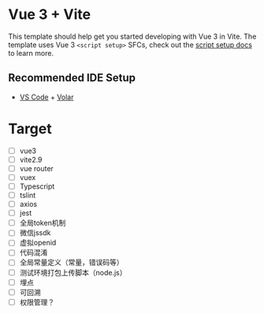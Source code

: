# Vue 3 + Vite

This template should help get you started developing with Vue 3 in Vite. The template uses Vue 3 `<script setup>` SFCs, check out the [script setup docs](https://v3.vuejs.org/api/sfc-script-setup.html#sfc-script-setup) to learn more.

## Recommended IDE Setup

- [VS Code](https://code.visualstudio.com/) + [Volar](https://marketplace.visualstudio.com/items?itemName=Vue.volar)

# Target
- [ ] vue3
- [ ] vite2.9
- [ ] vue router
- [ ] vuex
- [ ] Typescript
- [ ] tslint
- [ ] axios
- [ ] jest
- [ ] 全局token机制
- [ ] 微信jssdk
- [ ] 虚拟openid
- [ ] 代码混淆
- [ ] 全局常量定义（常量，错误码等）
- [ ] 测试环境打包上传脚本（node.js）
- [ ] 埋点
- [ ] 可回溯
- [ ] 权限管理？